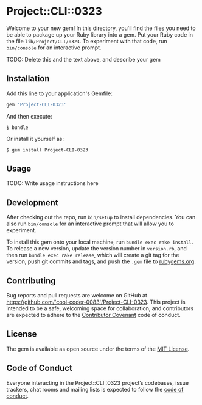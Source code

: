 

# Project::CLI::0323

Welcome to your new gem! In this directory, you'll find the files you need to be able to package up your Ruby library into a gem. Put your Ruby code in the file `lib/Project/CLI/0323`. To experiment with that code, run `bin/console` for an interactive prompt.

TODO: Delete this and the text above, and describe your gem

## Installation

Add this line to your application's Gemfile:

```ruby
gem 'Project-CLI-0323'
```

And then execute:

    $ bundle

Or install it yourself as:

    $ gem install Project-CLI-0323

## Usage

TODO: Write usage instructions here

## Development

After checking out the repo, run `bin/setup` to install dependencies. You can also run `bin/console` for an interactive prompt that will allow you to experiment.

To install this gem onto your local machine, run `bundle exec rake install`. To release a new version, update the version number in `version.rb`, and then run `bundle exec rake release`, which will create a git tag for the version, push git commits and tags, and push the `.gem` file to [rubygems.org](https://rubygems.org).

## Contributing

Bug reports and pull requests are welcome on GitHub at https://github.com/'cool-coder-0083'/Project-CLI-0323. This project is intended to be a safe, welcoming space for collaboration, and contributors are expected to adhere to the [Contributor Covenant](http://contributor-covenant.org) code of conduct.

## License

The gem is available as open source under the terms of the [MIT License](https://opensource.org/licenses/MIT).

## Code of Conduct

Everyone interacting in the Project::CLI::0323 project’s codebases, issue trackers, chat rooms and mailing lists is expected to follow the [code of conduct](https://github.com/'cool-coder-0083'/Project-CLI-0323/blob/master/CODE_OF_CONDUCT.md).
